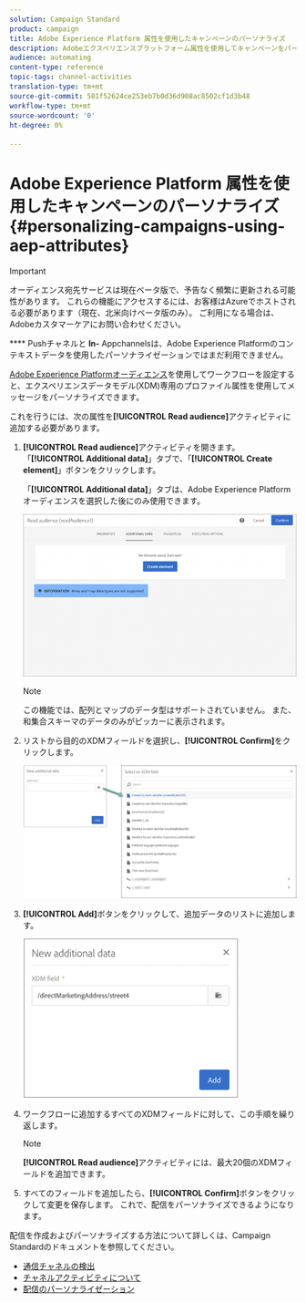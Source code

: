 ```yaml
---
solution: Campaign Standard
product: campaign
title: Adobe Experience Platform 属性を使用したキャンペーンのパーソナライズ
description: Adobeエクスペリエンスプラットフォーム属性を使用してキャンペーンをパーソナライズする方法を説明します。
audience: automating
content-type: reference
topic-tags: channel-activities
translation-type: tm+mt
source-git-commit: 501f52624ce253eb7b0d36d908ac8502cf1d3b48
workflow-type: tm+mt
source-wordcount: '0'
ht-degree: 0%

---
```



# Adobe Experience Platform 属性を使用したキャンペーンのパーソナライズ {#personalizing-campaigns-using-aep-attributes}

>[!IMPORTANT]
>
>オーディエンス宛先サービスは現在ベータ版で、予告なく頻繁に更新される可能性があります。 これらの機能にアクセスするには、お客様はAzureでホストされる必要があります（現在、北米向けベータ版のみ）。 ご利用になる場合は、Adobeカスタマーケアにお問い合わせください。
>
>**** Pushチャネルと **In-** Appchannelsは、Adobe Experience Platformのコンテキストデータを使用したパーソナライゼーションではまだ利用できません。

[Adobe Experience Platformオーディエンス](../../audiences/using/aep-about-audience-destinations-service.md)を使用してワークフローを設定すると、エクスペリエンスデータモデル(XDM)専用のプロファイル属性を使用してメッセージをパーソナライズできます。

これを行うには、次の属性を&#x200B;**[!UICONTROL Read audience]**&#x200B;アクティビティに追加する必要があります。

1. **[!UICONTROL Read audience]**&#x200B;アクティビティを開きます。 「**[!UICONTROL Additional data]**」タブで、「**[!UICONTROL Create element]**」ボタンをクリックします。

   「**[!UICONTROL Additional data]**」タブは、Adobe Experience Platformオーディエンスを選択した後にのみ使用できます。

   ![](assets/aep_wkf_readaudience_attributes.png)

   >[!NOTE]
   >
   >この機能では、配列とマップのデータ型はサポートされていません。 また、和集合スキーマのデータのみがピッカーに表示されます。

1. リストから目的のXDMフィールドを選択し、**[!UICONTROL Confirm]**&#x200B;をクリックします。

   ![](assets/aep_wkf_readaudience_perso1.png)

1. **[!UICONTROL Add]**&#x200B;ボタンをクリックして、追加データのリストに追加します。

   ![](assets/aep_wkf_readaudience_perso3.png)

1. ワークフローに追加するすべてのXDMフィールドに対して、この手順を繰り返します。

   >[!NOTE]
   >
   >**[!UICONTROL Read audience]**&#x200B;アクティビティには、最大20個のXDMフィールドを追加できます。

1. すべてのフィールドを追加したら、**[!UICONTROL Confirm]**&#x200B;ボタンをクリックして変更を保存します。 これで、配信をパーソナライズできるようになります。

配信を作成およびパーソナライズする方法について詳しくは、Campaign Standardのドキュメントを参照してください。

* [通信チャネルの検出](../../channels/using/get-started-communication-channels.md)
* [チャネルアクティビティについて](../../automating/using/about-channel-activities.md)
* [配信のパーソナライゼーション](../../designing/using/personalization.md)
